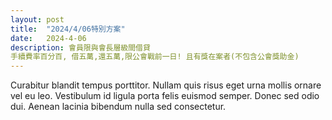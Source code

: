 ```yaml
---
layout: post
title:  "2024/4/06特別方案"
date:   2024-4-06
description: 會員限與會長層級間借貸
手續費率百分百, 借五萬,還五萬,限公會戰前一日! 且有獎在案者(不包含公會獎助金)
---
```


<p class="intro"><span class="dropcap">C</span>urabitur blandit tempus porttitor. Nullam quis risus eget urna mollis ornare vel eu leo. Vestibulum id ligula porta felis euismod semper. Donec sed odio dui. Aenean lacinia bibendum nulla sed consectetur.</p>
